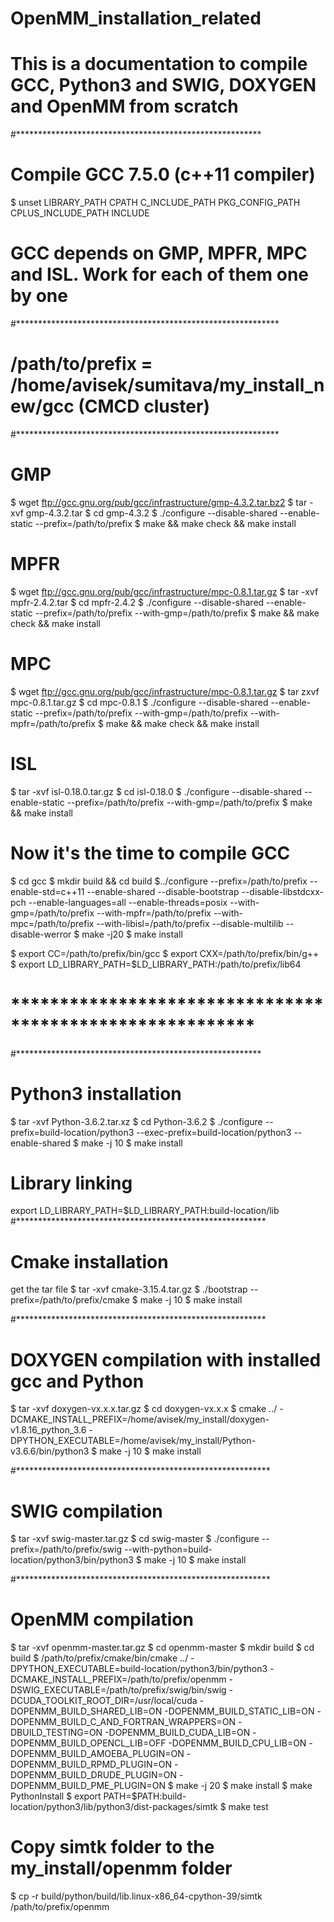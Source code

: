 # OpenMM_installation_related
# This is a documentation to compile GCC, Python3 and SWIG, DOXYGEN and OpenMM from scratch
#********************************************************
# Compile GCC 7.5.0 (c++11 compiler)
$ unset LIBRARY_PATH CPATH C_INCLUDE_PATH PKG_CONFIG_PATH CPLUS_INCLUDE_PATH INCLUDE

# GCC depends on GMP, MPFR, MPC and ISL. Work for each of them one by one
#************************************************************
# /path/to/prefix = /home/avisek/sumitava/my_install_new/gcc (CMCD cluster)
#************************************************************
# GMP
$ wget ftp://gcc.gnu.org/pub/gcc/infrastructure/gmp-4.3.2.tar.bz2
$ tar -xvf gmp-4.3.2.tar
$ cd gmp-4.3.2
$ ./configure --disable-shared --enable-static --prefix=/path/to/prefix
$ make && make check && make install

# MPFR
$ wget ftp://gcc.gnu.org/pub/gcc/infrastructure/mpc-0.8.1.tar.gz
$ tar -xvf mpfr-2.4.2.tar
$ cd mpfr-2.4.2
$ ./configure --disable-shared --enable-static --prefix=/path/to/prefix --with-gmp=/path/to/prefix
$ make && make check && make install

# MPC
$ wget ftp://gcc.gnu.org/pub/gcc/infrastructure/mpc-0.8.1.tar.gz
$ tar zxvf mpc-0.8.1.tar.gz
$ cd mpc-0.8.1
$ ./configure --disable-shared --enable-static --prefix=/path/to/prefix --with-gmp=/path/to/prefix --with-mpfr=/path/to/prefix
$ make && make check && make install

# ISL
$ tar -xvf isl-0.18.0.tar.gz
$ cd isl-0.18.0
$  ./configure --disable-shared --enable-static --prefix=/path/to/prefix --with-gmp=/path/to/prefix
$ make && make install

# Now it's the time to compile GCC

$ cd gcc
$ mkdir build && cd build
$../configure --prefix=/path/to/prefix --enable-std=c++11 --enable-shared --disable-bootstrap --disable-libstdcxx-pch --enable-languages=all --enable-threads=posix --with-gmp=/path/to/prefix --with-mpfr=/path/to/prefix --with-mpc=/path/to/prefix --with-libisl=/path/to/prefix --disable-multilib --disable-werror
$ make -j20
$ make install

$ export CC=/path/to/prefix/bin/gcc
$ export CXX=/path/to/prefix/bin/g++
$ export LD_LIBRARY_PATH=$LD_LIBRARY_PATH:/path/to/prefix/lib64
# *********************************************************

#********************************************************
# Python3 installation
$ tar -xvf Python-3.6.2.tar.xz
$ cd Python-3.6.2
$  ./configure --prefix=build-location/python3 --exec-prefix=build-location/python3 --enable-shared
$ make -j 10
$ make install

# Library linking
export LD_LIBRARY_PATH=$LD_LIBRARY_PATH:build-location/lib
#*********************************************************
# Cmake installation
get the tar file
$ tar -xvf cmake-3.15.4.tar.gz
$ ./bootstrap --prefix=/path/to/prefix/cmake
$ make -j 10
$ make install

#*********************************************************
# DOXYGEN compilation with installed gcc and Python

$ tar -xvf doxygen-vx.x.x.tar.gz
$ cd doxygen-vx.x.x
$ cmake ../ -DCMAKE_INSTALL_PREFIX=/home/avisek/my_install/doxygen-v1.8.16_python_3.6 -DPYTHON_EXECUTABLE=/home/avisek/my_install/Python-v3.6.6/bin/python3
$ make -j 10
$ make install

#**********************************************************
# SWIG compilation
$ tar -xvf swig-master.tar.gz
$ cd swig-master
$ ./configure --prefix=/path/to/prefix/swig --with-python=build-location/python3/bin/python3
$ make -j 10
$ make install

#**********************************************************
# OpenMM compilation
$ tar -xvf openmm-master.tar.gz
$ cd openmm-master
$ mkdir build
$ cd build
$ /path/to/prefix/cmake/bin/cmake ../ -DPYTHON_EXECUTABLE=build-location/python3/bin/python3 -DCMAKE_INSTALL_PREFIX=/path/to/prefix/openmm -DSWIG_EXECUTABLE=/path/to/prefix/swig/bin/swig -DCUDA_TOOLKIT_ROOT_DIR=/usr/local/cuda -DOPENMM_BUILD_SHARED_LIB=ON -DOPENMM_BUILD_STATIC_LIB=ON -DOPENMM_BUILD_C_AND_FORTRAN_WRAPPERS=ON -DBUILD_TESTING=ON -DOPENMM_BUILD_CUDA_LIB=ON -DOPENMM_BUILD_OPENCL_LIB=OFF -DOPENMM_BUILD_CPU_LIB=ON -DOPENMM_BUILD_AMOEBA_PLUGIN=ON -DOPENMM_BUILD_RPMD_PLUGIN=ON -DOPENMM_BUILD_DRUDE_PLUGIN=ON -DOPENMM_BUILD_PME_PLUGIN=ON
$ make -j 20
$ make install
$ make PythonInstall
$ export PATH=$PATH:build-location/python3/lib/python3/dist-packages/simtk
$ make test

# Copy simtk folder to the my_install/openmm folder
$ cp -r build/python/build/lib.linux-x86_64-cpython-39/simtk /path/to/prefix/openmm
